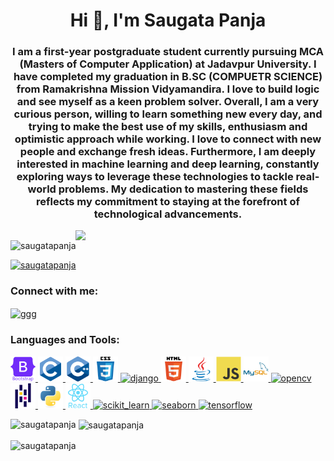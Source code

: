 <h1 align="center">Hi 👋, I'm Saugata Panja</h1>
<h3 align="center">I am a first-year postgraduate student currently pursuing MCA (Masters of Computer Application) at Jadavpur University. I have completed my graduation in B.SC (COMPUETR SCIENCE) from Ramakrishna Mission Vidyamandira. I love to build logic and see myself as a keen problem solver.
Overall, I am a very curious person, willing to learn something new every day, and trying to make the best use of my skills, enthusiasm and optimistic approach while working. I love to connect with new people and exchange fresh ideas.
Furthermore, I am deeply interested in machine learning and deep learning, constantly exploring ways to leverage these technologies to tackle real-world problems. My dedication to mastering these fields reflects my commitment to staying at the forefront of technological advancements.</h3>
<img align="right" width="400" src="https://www.google.com/search?sca_esv=71f266223ad35985&sca_upv=1&rlz=1C1ONGR_en-GBIN1079IN1079&q=gif+for+ml+engineer&uds=AMwkrPuDKmaWuWhlvsmStCXTuIiuCE-1Cj2hI6kn5SQuC6zNHzMztTtx4vEETbUJjcyKrich5_SWTBl3zlpNZHL1lbrCT-CH4NIGa6XvUPdCOWRwf-0Fmdtgbi0q1Nkwjju3XBv_llq1NcEJPh3QFRpsds0mm5GKv1Li_H1IcVEgnZZlrm3BlEpEERpi2g5S9iW4luz6qEMND1Fn4b8Ia0UWycikYScLxBRNKiUX3sLmRFjU754TnphPVc_Dt1U3yRX8130oX6QOV2PWUvJCQilb_sDn0VFn6x--sw3ROpSRWVxHy_LpMGLxp-RN7reHWaKxV9bUxZHn&udm=2&prmd=ivsnbmtz&sa=X&ved=2ahUKEwiXgcvvwbeFAxWXd2wGHeziADcQtKgLegQIERAB&biw=1150&bih=1030&dpr=0.83#vhid=EoS8VBftz8J3_M&vssid=mosaic">
<p align="left"> <img src="https://komarev.com/ghpvc/?username=saugatapanja&label=Profile%20views&color=0e75b6&style=flat" alt="saugatapanja" /> </p>

<p align="left"> <a href="https://github.com/ryo-ma/github-profile-trophy"><img src="https://github-profile-trophy.vercel.app/?username=saugatapanja" alt="saugatapanja" /></a> </p>

<h3 align="left">Connect with me:</h3>
<p align="left">
<a href="https://linkedin.com/in/ggg" target="blank"><img align="center" src="https://raw.githubusercontent.com/rahuldkjain/github-profile-readme-generator/master/src/images/icons/Social/linked-in-alt.svg" alt="ggg" height="30" width="40" /></a>
</p>

<h3 align="left">Languages and Tools:</h3>
<p align="left"> <a href="https://getbootstrap.com" target="_blank" rel="noreferrer"> <img src="https://raw.githubusercontent.com/devicons/devicon/master/icons/bootstrap/bootstrap-plain-wordmark.svg" alt="bootstrap" width="40" height="40"/> </a> <a href="https://www.cprogramming.com/" target="_blank" rel="noreferrer"> <img src="https://raw.githubusercontent.com/devicons/devicon/master/icons/c/c-original.svg" alt="c" width="40" height="40"/> </a> <a href="https://www.w3schools.com/cpp/" target="_blank" rel="noreferrer"> <img src="https://raw.githubusercontent.com/devicons/devicon/master/icons/cplusplus/cplusplus-original.svg" alt="cplusplus" width="40" height="40"/> </a> <a href="https://www.w3schools.com/css/" target="_blank" rel="noreferrer"> <img src="https://raw.githubusercontent.com/devicons/devicon/master/icons/css3/css3-original-wordmark.svg" alt="css3" width="40" height="40"/> </a> <a href="https://www.djangoproject.com/" target="_blank" rel="noreferrer"> <img src="https://cdn.worldvectorlogo.com/logos/django.svg" alt="django" width="40" height="40"/> </a> <a href="https://www.w3.org/html/" target="_blank" rel="noreferrer"> <img src="https://raw.githubusercontent.com/devicons/devicon/master/icons/html5/html5-original-wordmark.svg" alt="html5" width="40" height="40"/> </a> <a href="https://www.java.com" target="_blank" rel="noreferrer"> <img src="https://raw.githubusercontent.com/devicons/devicon/master/icons/java/java-original.svg" alt="java" width="40" height="40"/> </a> <a href="https://developer.mozilla.org/en-US/docs/Web/JavaScript" target="_blank" rel="noreferrer"> <img src="https://raw.githubusercontent.com/devicons/devicon/master/icons/javascript/javascript-original.svg" alt="javascript" width="40" height="40"/> </a> <a href="https://www.mysql.com/" target="_blank" rel="noreferrer"> <img src="https://raw.githubusercontent.com/devicons/devicon/master/icons/mysql/mysql-original-wordmark.svg" alt="mysql" width="40" height="40"/> </a> <a href="https://opencv.org/" target="_blank" rel="noreferrer"> <img src="https://www.vectorlogo.zone/logos/opencv/opencv-icon.svg" alt="opencv" width="40" height="40"/> </a> <a href="https://pandas.pydata.org/" target="_blank" rel="noreferrer"> <img src="https://raw.githubusercontent.com/devicons/devicon/2ae2a900d2f041da66e950e4d48052658d850630/icons/pandas/pandas-original.svg" alt="pandas" width="40" height="40"/> </a> <a href="https://www.python.org" target="_blank" rel="noreferrer"> <img src="https://raw.githubusercontent.com/devicons/devicon/master/icons/python/python-original.svg" alt="python" width="40" height="40"/> </a> <a href="https://reactjs.org/" target="_blank" rel="noreferrer"> <img src="https://raw.githubusercontent.com/devicons/devicon/master/icons/react/react-original-wordmark.svg" alt="react" width="40" height="40"/> </a> <a href="https://scikit-learn.org/" target="_blank" rel="noreferrer"> <img src="https://upload.wikimedia.org/wikipedia/commons/0/05/Scikit_learn_logo_small.svg" alt="scikit_learn" width="40" height="40"/> </a> <a href="https://seaborn.pydata.org/" target="_blank" rel="noreferrer"> <img src="https://seaborn.pydata.org/_images/logo-mark-lightbg.svg" alt="seaborn" width="40" height="40"/> </a> <a href="https://www.tensorflow.org" target="_blank" rel="noreferrer"> <img src="https://www.vectorlogo.zone/logos/tensorflow/tensorflow-icon.svg" alt="tensorflow" width="40" height="40"/> </a> </p>

<p><img align="left" src="https://github-readme-stats.vercel.app/api/top-langs?username=saugatapanja&show_icons=true&locale=en&layout=compact" alt="saugatapanja" /></p>

<p>&nbsp;<img align="center" src="https://github-readme-stats.vercel.app/api?username=saugatapanja&show_icons=true&locale=en" alt="saugatapanja" /></p>

<p><img align="center" src="https://github-readme-streak-stats.herokuapp.com/?user=saugatapanja&" alt="saugatapanja" /></p>
